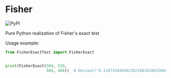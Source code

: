 # Fisher
![PyPI](https://img.shields.io/pypi/v/FisherExactTest?color=orange)

Pure Python realization of Fisher's exact test

Usage example:
```python
from FisherExactTest import FisherExact


print(FisherExact(504, 539,
                  504, 468))  # Decimal('0.1187334465023821683418832686')
```
